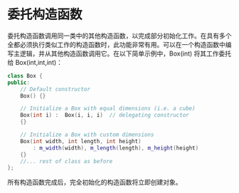 # 委托构造函数

委托构造函数调用同一类中的其他构造函数，以完成部分初始化工作。在具有多个全都必须执行类似工作的构造函数时，此功能非常有用。可以在一个构造函数中编写主逻辑，并从其他构造函数调用它。在以下简单示例中，Box(int) 将其工作委托给 Box(int,int,int)：

```cpp
class Box {
public:
    // Default constructor
    Box() {}

    // Initialize a Box with equal dimensions (i.e. a cube)
    Box(int i) :  Box(i, i, i)  // delegating constructor
    {}

    // Initialize a Box with custom dimensions
    Box(int width, int length, int height)
        : m_width(width), m_length(length), m_height(height)
    {}
    //... rest of class as before
};
```

所有构造函数完成后，完全初始化的构造函数将立即创建对象。
